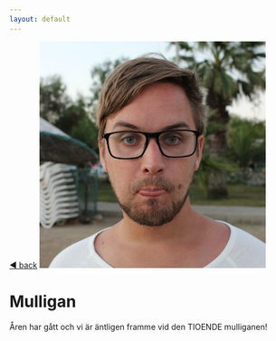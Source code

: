 ```yaml
---
layout: default
---
```


<div class="about">
    <a class="about__back" href="/">&#9664; back</a>
    <img class="profile-picture" src="/assets/img/profile.png">
    <h1 class="about__title">Mulligan</h1>
    Åren har gått och vi är äntligen framme vid den TIOENDE mulliganen!
    <div class="about__content">
    </div>
</div>
